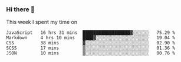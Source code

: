 ### Hi there 👋

<!--
**qiruohan/qiruohan** is a ✨ _special_ ✨ repository because its `README.md` (this file) appears on your GitHub profile.

Here are some ideas to get you started:

- 🔭 I’m currently working on ...
- 🌱 I’m currently learning ...
- 👯 I’m looking to collaborate on ...
- 🤔 I’m looking for help with ...
- 💬 Ask me about ...
- 📫 How to reach me: ...
- 😄 Pronouns: ...
- ⚡ Fun fact: ...
-->

This week I spent my time on 
<!--START_SECTION:waka-->
```text
JavaScript   16 hrs 31 mins  ██████████████████▓░░░░░░   75.29 % 
Markdown     4 hrs 10 mins   ████▓░░░░░░░░░░░░░░░░░░░░   19.04 % 
CSS          38 mins         ▓░░░░░░░░░░░░░░░░░░░░░░░░   02.90 % 
SCSS         17 mins         ▒░░░░░░░░░░░░░░░░░░░░░░░░   01.36 % 
JSON         10 mins         ▒░░░░░░░░░░░░░░░░░░░░░░░░   00.76 % 
```
<!--END_SECTION:waka-->
